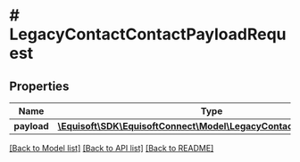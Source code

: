 # # LegacyContactContactPayloadRequest

## Properties

Name | Type | Description | Notes
------------ | ------------- | ------------- | -------------
**payload** | [**\Equisoft\SDK\EquisoftConnect\Model\LegacyContactContactPayload**](LegacyContactContactPayload.md) |  |

[[Back to Model list]](../../README.md#models) [[Back to API list]](../../README.md#endpoints) [[Back to README]](../../README.md)
